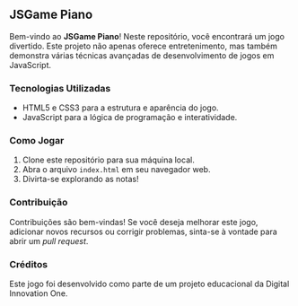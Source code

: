 ## JSGame Piano

Bem-vindo ao **JSGame Piano**! Neste repositório, você encontrará um jogo divertido. Este projeto não apenas oferece entretenimento, mas também demonstra várias técnicas avançadas de desenvolvimento de jogos em JavaScript.

### Tecnologias Utilizadas

- HTML5 e CSS3 para a estrutura e aparência do jogo.
- JavaScript para a lógica de programação e interatividade.

### Como Jogar

1. Clone este repositório para sua máquina local.
2. Abra o arquivo `index.html` em seu navegador web.
3. Divirta-se explorando as notas!

### Contribuição

Contribuições são bem-vindas! Se você deseja melhorar este jogo, adicionar novos recursos ou corrigir problemas, sinta-se à vontade para abrir um _pull request_.

### Créditos

Este jogo foi desenvolvido como parte de um projeto educacional da Digital Innovation One.
